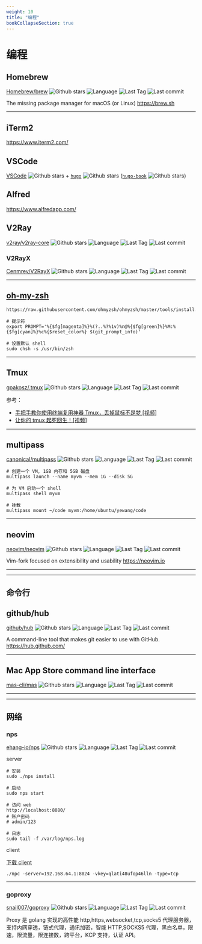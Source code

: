 ```yaml
---
weight: 10
title: "编程"
bookCollapseSection: true
---
```


# 编程

## Homebrew

[Homebrew/brew](https://github.com/Homebrew/brew) ![Github stars](https://img.shields.io/github/stars/Homebrew/brew.svg) ![Language](https://img.shields.io/github/languages/top/Homebrew/brew.svg) ![Last Tag](https://img.shields.io/github/v/tag/Homebrew/brew.svg?sort=semver) ![Last commit](https://img.shields.io/github/last-commit/Homebrew/brew.svg)

The missing package manager for macOS (or Linux)
https://brew.sh

---

## iTerm2

https://www.iterm2.com/

## VSCode

[VSCode](https://github.com/Microsoft/vscode) ![Github stars](https://img.shields.io/github/stars/Microsoft/vscode.svg) + [`hugo`](https://github.com/gohugoio/hugo) ![Github stars](https://img.shields.io/github/stars/gohugoio/hugo.svg) ([`hugo-book`](https://github.com/alex-shpak/hugo-book) ![Github stars](https://img.shields.io/github/stars/alex-shpak/hugo-book.svg))

## Alfred

https://www.alfredapp.com/

## V2Ray

[v2ray/v2ray-core](https://github.com/v2ray/v2ray-core) ![Github stars](https://img.shields.io/github/stars/v2ray/v2ray-core.svg) ![Language](https://img.shields.io/github/languages/top/v2ray/v2ray-core.svg) ![Last Tag](https://img.shields.io/github/v/tag/v2ray/v2ray-core.svg?sort=semver) ![Last commit](https://img.shields.io/github/last-commit/v2ray/v2ray-core.svg)

### V2RayX

[Cenmrev/V2RayX](https://github.com/Cenmrev/V2RayX) ![Github stars](https://img.shields.io/github/stars/Cenmrev/V2RayX.svg) ![Language](https://img.shields.io/github/languages/top/Cenmrev/V2RayX.svg) ![Last Tag](https://img.shields.io/github/v/tag/Cenmrev/V2RayX.svg?sort=semver) ![Last commit](https://img.shields.io/github/last-commit/Cenmrev/V2RayX.svg)

---

## [oh-my-zsh](https://ohmyz.sh/)

```shell
https://raw.githubusercontent.com/ohmyzsh/ohmyzsh/master/tools/install.sh
```

```shell
# 提示符
export PROMPT='%{$fg[magenta]%}%(?..%?%1v)%n@%{$fg[green]%}%M:%{$fg[cyan]%}%c%{$reset_color%} $(git_prompt_info)'

# 设置默认 shell
sudo chsh -s /usr/bin/zsh
```

---

## Tmux

[gpakosz/.tmux](https://github.com/gpakosz/.tmux) ![Github stars](https://img.shields.io/github/stars/gpakosz/.tmux.svg) ![Language](https://img.shields.io/github/languages/top/gpakosz/.tmux.svg) ![Last Tag](https://img.shields.io/github/v/tag/gpakosz/.tmux.svg?sort=semver) ![Last commit](https://img.shields.io/github/last-commit/gpakosz/.tmux.svg)

参考：

- [手把手教你使用终端复用神器 Tmux，丢掉鼠标不是梦 [视频]](https://zhuanlan.zhihu.com/p/43687973)
- [让你的 tmux 起死回生！[视频]](https://zhuanlan.zhihu.com/p/259640277)

---

## multipass

[canonical/multipass](https://github.com/canonical/multipass) ![Github stars](https://img.shields.io/github/stars/canonical/multipass.svg) ![Language](https://img.shields.io/github/languages/top/canonical/multipass.svg) ![Last Tag](https://img.shields.io/github/v/tag/canonical/multipass.svg?sort=semver) ![Last commit](https://img.shields.io/github/last-commit/canonical/multipass.svg)

```shell
# 创建一个 VM, 1GB 内存和 5GB 磁盘
multipass launch --name myvm --mem 1G --disk 5G

# 为 VM 启动一个 shell
multipass shell myvm

# 挂载
multipass mount ~/code myvm:/home/ubuntu/yewang/code
```

---

## neovim

[neovim/neovim](https://github.com/neovim/neovim) ![Github stars](https://img.shields.io/github/stars/neovim/neovim.svg) ![Language](https://img.shields.io/github/languages/top/neovim/neovim.svg) ![Last Tag](https://img.shields.io/github/v/tag/neovim/neovim.svg?sort=semver) ![Last commit](https://img.shields.io/github/last-commit/neovim/neovim.svg)

Vim-fork focused on extensibility and usability https://neovim.io

---

---

## 命令行

## github/hub

[github/hub](https://github.com/github/hub) ![Github stars](https://img.shields.io/github/stars/github/hub.svg) ![Language](https://img.shields.io/github/languages/top/github/hub.svg) ![Last Tag](https://img.shields.io/github/v/tag/github/hub.svg?sort=semver) ![Last commit](https://img.shields.io/github/last-commit/github/hub.svg)

A command-line tool that makes git easier to use with GitHub. https://hub.github.com/

---

## Mac App Store command line interface

[mas-cli/mas](https://github.com/mas-cli/mas) ![Github stars](https://img.shields.io/github/stars/mas-cli/mas.svg) ![Language](https://img.shields.io/github/languages/top/mas-cli/mas.svg) ![Last Tag](https://img.shields.io/github/v/tag/mas-cli/mas.svg?sort=semver) ![Last commit](https://img.shields.io/github/last-commit/mas-cli/mas.svg)

---

---

## 网络

### nps

[ehang-io/nps](https://github.com/ehang-io/nps) ![Github stars](https://img.shields.io/github/stars/ehang-io/nps.svg) ![Language](https://img.shields.io/github/languages/top/ehang-io/nps.svg) ![Last Tag](https://img.shields.io/github/v/tag/ehang-io/nps.svg?sort=semver) ![Last commit](https://img.shields.io/github/last-commit/ehang-io/nps.svg)

server

```shell
# 安装
sudo ./nps install

# 启动
sudo nps start

# 访问 web
http://localhost:8080/
# 账户密码
# admin/123

# 日志
sudo tail -f /var/log/nps.log
```

client

[下载 client](https://github.com/ehang-io/nps/releases)

```shell
./npc -server=192.168.64.1:8024 -vkey=qlati48ufop46lln -type=tcp
```

---

### goproxy

[snail007/goproxy](https://github.com/snail007/goproxy) ![Github stars](https://img.shields.io/github/stars/snail007/goproxy.svg) ![Language](https://img.shields.io/github/languages/top/snail007/goproxy.svg) ![Last Tag](https://img.shields.io/github/v/tag/snail007/goproxy.svg?sort=semver) ![Last commit](https://img.shields.io/github/last-commit/snail007/goproxy.svg)

Proxy 是 golang 实现的高性能 http,https,websocket,tcp,socks5 代理服务器，支持内网穿透，链式代理，通讯加密，智能 HTTP,SOCKS5 代理，黑白名单，限速，限流量，限连接数，跨平台，KCP 支持，认证 API。
